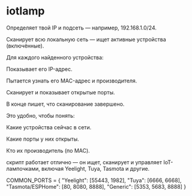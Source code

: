 # iotlamp


Определяет твой IP и подсеть — например, 192.168.1.0/24.

Сканирует всю локальную сеть — ищет активные устройства (включённые).

Для каждого найденного устройства:

Показывает его IP-адрес.

Пытается узнать его MAC-адрес и производителя.

Сканирует и показывает открытые порты.

В конце пишет, что сканирование завершено.

Это удобно, чтобы понять:

Какие устройства сейчас в сети.

Какие порты у них открыты.

Кто их производитель (по MAC).


скрипт работает отлично — он ищет, сканирует и управляет IoT-лампочками, включая Yeelight, Tuya, Tasmota и другие. 



COMMON_PORTS = {
    "Yeelight": [55443, 1982],
    "Tuya": [6666, 6668],
    "Tasmota/ESPHome": [80, 8080, 8888],
    "Generic": [5353, 5683, 8888]
}



